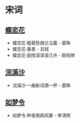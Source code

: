 # 宋词

## [蝶恋花](Love-of-Butterfly.md)
* 蝶恋花·槛菊愁烟兰泣露 - 晏殊
* 蝶恋花·春景 - 苏轼
* 蝶恋花·庭院深深深几许 - 欧阳修

## [浣溪沙](Silk-Washing_Stream.md)
* 浣溪沙·一曲新词酒一杯 - 晏殊

## [如梦令](Like-a-Dream.md)
* 如梦令.昨夜雨疏风骤 - 李清照